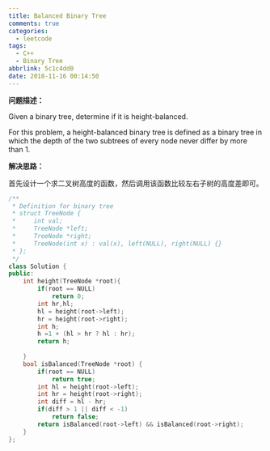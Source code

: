 ```yaml
---
title: Balanced Binary Tree
comments: true
categories:
  - leetcode
tags: 
  - C++ 
  - Binary Tree
abbrlink: 5c1c4dd0
date: 2018-11-16 00:14:50
---
```


**问题描述：**

Given a binary tree, determine if it is height-balanced.

For this problem, a height-balanced binary tree is defined as a binary tree in which the depth of the two subtrees of every node never differ by more than 1.

**解决思路：**

首先设计一个求二叉树高度的函数，然后调用该函数比较左右子树的高度差即可。

```C++
/**
 * Definition for binary tree
 * struct TreeNode {
 *     int val;
 *     TreeNode *left;
 *     TreeNode *right;
 *     TreeNode(int x) : val(x), left(NULL), right(NULL) {}
 * };
 */
class Solution {
public:
    int height(TreeNode *root){
        if(root == NULL)
            return 0;
        int hr,hl;
        hl = height(root->left);
        hr = height(root->right);
        int h;
        h =1 + (hl > hr ? hl : hr);
        return h;
        
    }
    bool isBalanced(TreeNode *root) {
        if(root == NULL)
            return true;
        int hl = height(root->left);
        int hr = height(root->right);
        int diff = hl - hr;
        if(diff > 1 || diff < -1)
            return false;
        return isBalanced(root->left) && isBalanced(root->right);
    }
};
```

